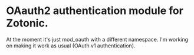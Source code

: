 OAauth2 authentication module for Zotonic.
==========================================

At the moment it's just mod_oauth with a different namespace. I'm working on making it work as usual (OAuth v1 authentication).